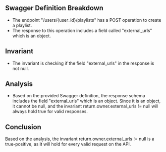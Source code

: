 ## Swagger Definition Breakdown
- The endpoint "/users/{user_id}/playlists" has a POST operation to create a playlist.
- The response to this operation includes a field called "external_urls" which is an object.

## Invariant
- The invariant is checking if the field "external_urls" in the response is not null.

## Analysis
- Based on the provided Swagger definition, the response schema includes the field "external_urls" which is an object. Since it is an object, it cannot be null, and the invariant return.owner.external_urls != null will always hold true for valid responses.

## Conclusion
Based on the analysis, the invariant return.owner.external_urls != null is a true-positive, as it will hold for every valid request on the API.
